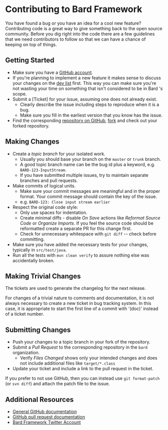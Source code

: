 Contributing to Bard Framework
======================

You have found a bug or you have an idea for a cool new feature? Contributing code is a great way to give something back
to
the open source community. Before you dig right into the code there are a few guidelines that we need contributors to
follow so that we can have a chance of keeping on top of things.

Getting Started
---------------

+ Make sure you have a [GitHub account][github-signup].
+ If you're planning to implement a new feature it makes sense to discuss your changes on the [dev list][mails] first.
  This way you can make sure you're not wasting your time on something that isn't considered to be in Bard 's scope.
+ Submit a [Ticket] for your issue, assuming one does not already exist.
    + Clearly describe the issue including steps to reproduce when it is a bug.
    + Make sure you fill in the earliest version that you know has the issue.
+ Find the corresponding [repository on GitHub][github-search],
  [fork][github-fork] and check out your forked repository.

Making Changes
--------------

+ Create a _topic branch_ for your isolated work.
    * Usually you should base your branch on the `master` or `trunk` branch.
    * A good topic branch name can be the bug id plus a keyword, e.g. `BARD-123-InputStream`.
    * If you have submitted multiple issues, try to maintain separate branches and pull requests.
+ Make commits of logical units.
    * Make sure your commit messages are meaningful and in the proper format. Your commit message should contain the key
      of the issue.
    * e.g. `BARD-123: Close input stream earlier`
+ Respect the original code style:
    + Only use spaces for indentation.
    + Create minimal diffs - disable _On Save_ actions like _Reformat Source Code_ or _Organize Imports_. If you feel
      the source code should be reformatted create a separate PR for this change first.
    + Check for unnecessary whitespace with `git diff` -- check before committing.
+ Make sure you have added the necessary tests for your changes, typically in `src/test/java`.
+ Run all the tests with `mvn clean verify` to assure nothing else was accidentally broken.

Making Trivial Changes
----------------------

The tickets are used to generate the changelog for the next release.

For changes of a trivial nature to comments and documentation, it is not always necessary to create a new ticket in bug
tracking system.
In this case, it is appropriate to start the first line of a commit with '(doc)' instead of a ticket number.


Submitting Changes
------------------

+ Push your changes to a topic branch in your fork of the repository.
+ Submit a _Pull Request_ to the corresponding repository in the `bard` organization.
    * Verify _Files Changed_ shows only your intended changes and does not
      include additional files like `target/*.class`
+ Update your ticket and include a link to the pull request in the ticket.

If you prefer to not use GitHub, then you can instead use
`git format-patch` (or `svn diff`) and attach the patch file to the issue.


Additional Resources
--------------------

+ [General GitHub documentation][github-help]
+ [GitHub pull request documentation][github-pull-request]
+ [Bard Framework Twitter Account][twitter]

[github-fork]:https://help.github.com/en/github/getting-started-with-github/fork-a-repo

[github-help]:https://help.github.com

[github-pull-request]:https://help.github.com/en/github/collaborating-with-issues-and-pull-requests/creating-a-pull-request

[github-search]:https://github.com/bardframework?tab=repositories

[github-signup]:https://github.com/signup/free

[mails]:https://bardframework.org/mails-list.html

[maven]:https://maven-badges.herokuapp.com/maven-central/org.bardframework/bard-parent

[twitter]:https://twitter.com/BardFramework
